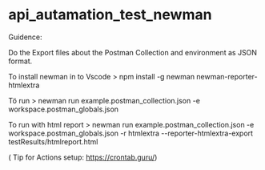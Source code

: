 # api_autamation_test_newman



Guidence:

Do the Export files about the Postman Collection and environment as JSON format.


To install  newman in to Vscode > npm install -g newman  newman-reporter-htmlextra   

Tö run > newman run example.postman_collection.json -e workspace.postman_globals.json

To run with html report > newman run example.postman_collection.json -e workspace.postman_globals.json -r htmlextra --reporter-htmlextra-export testResults/htmlreport.html

( Tip for Actions setup: https://crontab.guru/) 
